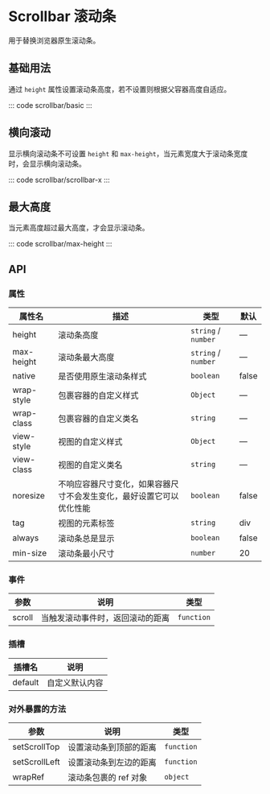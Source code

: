 <script setup>
import basic from 'exam/scrollbar/basic.vue'
import scrollbarX from 'exam/scrollbar/scrollbar-x.vue'
import maxHeight from 'exam/scrollbar/max-height.vue'
// import  from './'
</script>

# Scrollbar 滚动条

用于替换浏览器原生滚动条。

## 基础用法

通过 `height` 属性设置滚动条高度，若不设置则根据父容器高度自适应。

::: code scrollbar/basic
<basic></basic>
:::

## 横向滚动

显示横向滚动条不可设置 `height` 和 `max-height`，当元素宽度大于滚动条宽度时，会显示横向滚动条。

::: code scrollbar/scrollbar-x
<scrollbarX></scrollbarX>
:::

## 最大高度

当元素高度超过最大高度，才会显示滚动条。

::: code scrollbar/max-height
<maxHeight></maxHeight>
:::

## API

### 属性

| 属性名     | 描述                                                                 | 类型                | 默认  |
| ---------- | -------------------------------------------------------------------- | ------------------- | ----- |
| height     | 滚动条高度                                                           | `string` / `number` | —     |
| max-height | 滚动条最大高度                                                       | `string` / `number` | —     |
| native     | 是否使用原生滚动条样式                                               | `boolean`           | false |
| wrap-style | 包裹容器的自定义样式                                                 | `Object`            | —     |
| wrap-class | 包裹容器的自定义类名                                                 | `string`            | —     |
| view-style | 视图的自定义样式                                                     | `Object`            | —     |
| view-class | 视图的自定义类名                                                     | `string`            | —     |
| noresize   | 不响应容器尺寸变化，如果容器尺寸不会发生变化，最好设置它可以优化性能 | `boolean`           | false |
| tag        | 视图的元素标签                                                       | `string`            | div   |
| always     | 滚动条总是显示                                                       | `boolean`           | false |
| min-size   | 滚动条最小尺寸                                                       | `number`            | 20    |

### 事件

| 参数   | 说明                             | 类型       |
| ------ | -------------------------------- | ---------- |
| scroll | 当触发滚动事件时，返回滚动的距离 | `function` |

### 插槽

| 插槽名  | 说明           |
| ------- | -------------- |
| default | 自定义默认内容 |

### 对外暴露的方法

| 参数          | 说明                   | 类型       |
| ------------- | ---------------------- | ---------- |
| setScrollTop  | 设置滚动条到顶部的距离 | `function` |
| setScrollLeft | 设置滚动条到左边的距离 | `function` |
| wrapRef       | 滚动条包裹的 ref 对象  | `object`   |

<style lang="less">
  html.dark {
    p.h-scrollbar-demo-item {
      background-color: #18222c; 
    }
    .scrollbar-flex-content{
      .scrollbar-demo-item{
        background-color: #2b1d1d;
      }
    }
    .h-scrollbar__view{
      .scrollbar-demo-item{
        background-color: #18222c; 
      }
    }
  }
</style>
